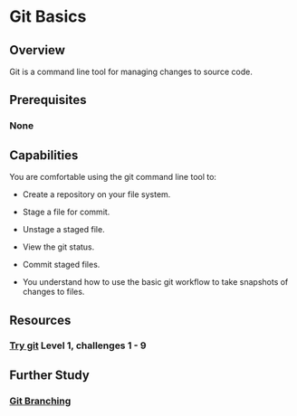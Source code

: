 # Git Basics

## Overview
Git is a command line tool for managing changes to source code. 

## Prerequisites 
### None

## Capabilities
You are comfortable using the git command line tool to:

* Create a repository on your file system.
* Stage a file for commit.
* Unstage a staged file.
* View the git status.
* Commit staged files.

* You understand how to use the basic git workflow to take snapshots of changes to files.

## Resources
### [Try git](https://try.github.io) Level 1, challenges 1 - 9

## Further Study
### [Git Branching](../git-branching)


